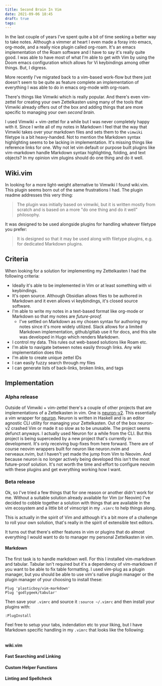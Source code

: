 ```yaml
---
title: Second Brain In Vim
date: 2021-09-06 18:45
draft: true
tags:
---
```


In the last couple of years I've spent quite a bit of time seeking a better way
to take notes. Although a vimmer at heart I even made a foray into emacs,
org-mode, and a really nice plugin called org-roam. It's an emacs
implementation of the Roam software and I have to say it's really quite good. I
was able to have most of what I'm able to get with Vim by using the Doom emacs
configuration which allows for Vi keybindings among other things. But, I digress.

More recently I've migrated back to a vim-based work-flow but there just doesn't
seem to be quite as feature complete an implementation of everything I was able
to do in emacs org-mode with org-roam.

There's things like Vimwiki which is really popular. And there's even vim-zettel
for creating your own Zettelkasten using many of the tools that Vimwiki already
offers out of the box and adding things that are more specific to managing your
own _second brain._

I used Vimwiki + vim-zettel for a while but I was never completely happy with
it. Since I write all of my notes in Markdown I feel that the way that Vimwiki
takes over your markdown files and sets them to the `vimwiki` filetype is a bit
heavy-handed. Not to mention the Markdown syntax highlighting seems to be
lacking in implementation. It's missing things like reference links for one.
Why not let vim default or purpose built plugins like vim-markdown handle
Markdown syntax highlighting, folding, and text objects? In my opinion vim
plugins should do one thing and do it well.

## Wiki.vim

In looking for a more light-weight alternative to Vimwiki I found wiki.vim. This
plugin seems born out of the same frustrations I had. The plugin readme
addresses this very thing:

> The plugin was initially based on vimwiki, but it is written mostly from
> scratch and is based on a more "do one thing and do it well" philosophy.

It was designed to be used alongside plugins for handling whatever filetype you
prefer:

> It is designed so that it may be used along with filetype plugins, e.g. for
> dedicated Markdown plugins.

## Criteria

When looking for a solution for implementing my Zettelkasten I had the following
criteria:

* Ideally it's able to be implemented in Vim or at least something with vi
  keybindings.
* It's open source. Although Obsidian allows files to be authored in Markdown
  and it even allows vi keybindings, it's closed source software.
* I'm able to write my notes in a text-based format like org-mode or Markdown so
  that my notes are _future-proof._
  * I've settled on Markdown as my chosen syntax for authoring my notes since
    it's more widely utilized. Slack allows for a limited Markdown implementation,
    github/gitlab use it for docs, and this site was developed in Hugo which
    renders Markdown.
* I control my data. This rules out web-based solutions like Roam etc.
* I'm able to navigate between notes easily through links. Any wiki
  implementation does this
* I'm able to create unique zettel IDs
* I can easily fuzzy search through my files
* I can generate lists of back-links, broken links, and tags

## Implementation

### Alpha release

Outside of Vimwiki + vim-zettel there's a couple of other projects that are
implementations of a Zettelkasten in vim. One is
[neuron-v2](https://github.com/chiefnoah/neuron-v2.vim).  This essentially a vim
wrapper for [neuron](https://neuron.zettel.page/). Neuron is written in Haskell
and is an editor agnostic CLI utility for managing your Zettelkasten. Out of the
box neuron-v2 crashed Vim or made it so slow as to be unusable. The project
seems defunct anyways. I actually used Neuron for a while from the CLI. But this
project is being superceded by a new project that's currently in development.
It's only receiving bug-fixes from here forward. There are of course neovim
wrappers built for neuron like neuron.nvim and nerveaux.nvim, but I haven't yet
made the jump from Vim to Neovim. And because neuron is no longer actively being
developed this isn't the most future-proof solution. It's not worth the time and
effort to configure neovim with these plugins and get everything working how I
want.

### Beta release

Ok, so I've tried a few things that for one reason or another didn't work for
me. Without a suitable solution already available for Vim (or Neovim) I've
decided to cobble together a solution with things that are available in the vim
ecosystem and a little bit of vimscript in my `.vimrc` to help things along.

This is actually in the spirit of Vim and although it's a bit more of a
challenge to roll your own solution, that's really in the spirit of extensible
text editors.

It turns out that there's either features in vim or plugins that do almost
everything I would want to do to manager my personal Zettelkasten in vim.

#### Markdown

The first task is to handle markdown well. For this I installed vim-markdown and
tabular. Tabular isn't required but it's a dependency of vim-markdown if you
want to be able to fix table formatting. I used vim-plug as a plugin manager,
but you should be able to use vim's native plugin manager or the plugin manager
of your choosing to install these:

```viml
Plug 'plasticboy/vim-markdown'
Plug 'godlygeek/tabular'
```

Then save your `.vimrc` and source it `:source ~/.vimrc` and then install your
plugins with:

```viml
:PlugInstall
```

Feel free to setup your tabs, indendation etc to your liking, but I have
Markdown specific handling in my `.vimrc` that looks like the following:

```viml
```

#### wiki.vim

#### Fast Searching and Linking

#### Custom Helper Functions

#### Linting and Spellcheck
